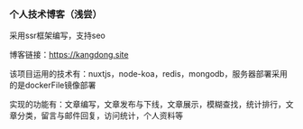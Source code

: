 ### 个人技术博客（浅尝）

采用ssr框架编写，支持seo

博客链接：https://kangdong.site

该项目运用的技术有：nuxtjs，node-koa，redis，mongodb，服务器部署采用的是dockerFile镜像部署

实现的功能有：文章编写，文章发布与下线，文章展示，模糊查找，统计排行，文章分类，留言与邮件回复，访问统计，个人资料等
